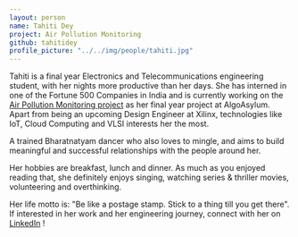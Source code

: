 ```yaml
---
layout: person
name: Tahiti Dey
project: Air Pollution Monitoring
github: tahitidey
profile_picture: "../../img/people/tahiti.jpg"
---
```

Tahiti is a final year Electronics and Telecommunications engineering student, with her nights more productive than her days. She has interned in one of the Fortune 500 Companies in India and is currently working on the [Air Pollution Monitoring project](https://github.com/algoasylum/PollutionMonitoringKit_InitialSetupPackage) as her final year project at AlgoAsylum. Apart from being an upcoming Design Engineer at Xilinx, technologies like IoT, Cloud Computing and VLSI interests her the most.   

A trained Bharatnatyam dancer who also loves to mingle, and aims to build meaningful and successful relationships with the people around her. 

Her hobbies are breakfast, lunch and dinner. As much as you enjoyed reading that, she definitely enjoys singing, watching series & thriller movies, volunteering and overthinking.

Her life motto is: "Be like a postage stamp. Stick to a thing till you get there". If interested in her work and her engineering journey, connect with her on [LinkedIn](https://www.linkedin.com/in/tahiti-dey-8b13b7170/) ! 
